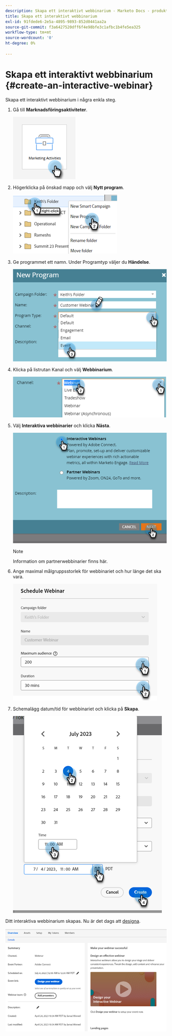 ```yaml
---
description: Skapa ett interaktivt webbinarium - Marketo Docs - produktdokumentation
title: Skapa ett interaktivt webbinarium
exl-id: 91fdede6-2e5a-4895-9893-852d0441aa2a
source-git-commit: f3a6427520dff6f4e98bfe3c1afbc1b4fe5ea325
workflow-type: tm+mt
source-wordcount: '0'
ht-degree: 0%

---
```


# Skapa ett interaktivt webbinarium {#create-an-interactive-webinar}

Skapa ett interaktivt webbinarium i några enkla steg.

1. Gå till **Marknadsföringsaktiviteter**.

   ![](assets/create-an-interactive-webinar-1.png)

1. Högerklicka på önskad mapp och välj **Nytt program**.

   ![](assets/create-an-interactive-webinar-2.png)

1. Ge programmet ett namn. Under Programtyp väljer du **Händelse**.

   ![](assets/create-an-interactive-webinar-3.png)

1. Klicka på listrutan Kanal och välj **Webbinarium**.

   ![](assets/create-an-interactive-webinar-4.png)

1. Välj **Interaktiva webbinarier** och klicka **Nästa**.

   ![](assets/create-an-interactive-webinar-5.png)

   >[!NOTE]
   >
   >Information om partnerwebbinarier finns här.

1. Ange maximal målgruppsstorlek för webbinariet och hur länge det ska vara.

   ![](assets/create-an-interactive-webinar-6.png)

1. Schemalägg datum/tid för webbinariet och klicka på **Skapa**.

   ![](assets/create-an-interactive-webinar-7.png)

Ditt interaktiva webbinarium skapas. Nu är det dags att [designa](/help/marketo/product-docs/demand-generation/events/interactive-webinars/designing-interactive-webinars.md).

![](assets/create-an-interactive-webinar-8.png)
